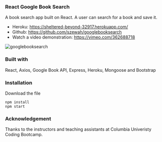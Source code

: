 ### React Google Book Search

A book search app built on React. A user can search for a book and save it.
- Heroku: https://sheltered-beyond-32917.herokuapp.com/
- Github: https://github.com/szewah/googlebooksearch
- Watch a video demonstration: https://vimeo.com/362688718


![googlebooksearch](https://user-images.githubusercontent.com/32065713/65733254-ccadb680-e09b-11e9-8ef4-27f97ecd86d3.gif)



### Built with

React, Axios, Google Book API, Express, Heroku, Mongoose and Bootstrap

### Installation
Download the file
```
npm install
npm start
```

### Acknowledgement

Thanks to the instructors and teaching assistants at Columbia Univeristy Coding Bootcamp.
